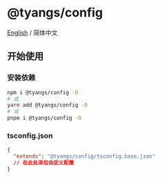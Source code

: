 # @tyangs/config

[English](./README.md) / 简体中文

## 开始使用

### 安装依赖

```bash
npm i @tyangs/config -D
# 或
yarn add @tyangs/config -D
# 或
pnpm i @tyangs/config -D
```

### tsconfig.json

```json
{
  "extends": "@tyangs/config/tsconfig.base.json"
  // 在此处添加自定义配置
}
```
